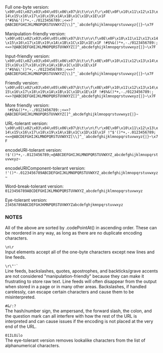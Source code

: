 Full one-byte version:  
```\x00\x01\x02\x03\x04\x05\x06\x07\b\t\n\v\f\r\x0E\x0F\x10\x11\x12\x13\x14\x15\x16\x17\x18\x19\x1A\x1B\x1C\x1D\x1E\x1F !"#$%&'()*+,-./0123456789:;<=>?@ABCDEFGHIJKLMNOPQRSTUVWXYZ[\\]^_`abcdefghijklmnopqrstuvwxyz{|}~\x7F```  
  
Manipulation-friendly version:  
```\x00\x01\x02\x03\x04\x05\x06\x07\b\t\n\v\f\x0E\x0F\x10\x11\x12\x13\x14\x15\x16\x17\x18\x19\x1A\x1B\x1C\x1D\x1E\x1F !#$%&()*+,-./0123456789:;<=>?@ABCDEFGHIJKLMNOPQRSTUVWXYZ[]^_abcdefghijklmnopqrstuvwxyz{|}~\x7F```  
  
Input-friendly version:  
```\x00\x01\x02\x03\x04\x05\x06\x07\b\t\v\f\x0E\x0F\x10\x11\x12\x13\x14\x15\x16\x17\x18\x19\x1A\x1B\x1C\x1D\x1E\x1F !"#$%&\'()*+,-./0123456789:;<=>?@ABCDEFGHIJKLMNOPQRSTUVWXYZ[\\]^_`abcdefghijklmnopqrstuvwxyz{|}~\x7F```  
  
Friendly version:  
```\x00\x01\x02\x03\x04\x05\x06\x07\b\t\v\f\x0E\x0F\x10\x11\x12\x13\x14\x15\x16\x17\x18\x19\x1A\x1B\x1C\x1D\x1E\x1F !#$%&()*+,-./0123456789:;<=>?@ABCDEFGHIJKLMNOPQRSTUVWXYZ[]^_abcdefghijklmnopqrstuvwxyz{|}~\x7F```  
  
More friendly version:  
``` !#$%&()*+,-./0123456789:;<=>?@ABCDEFGHIJKLMNOPQRSTUVWXYZ[]^_abcdefghijklmnopqrstuvwxyz{|}~```  
  
URL-tolerant version:  
```\x00\x01\x02\x03\x04\x05\x06\x07\b\t\v\n\f\r\x0E\x0F\x10\x11\x12\x13\x14\x15\x16\x17\x18\x19\x1A\x1B\x1C\x1D\x1E\x1F !"$'()*+,-.0123456789;<=>@ABCDEFGHIJKLMNOPQRSTUVWXYZ[\\]^_`abcdefghijklmnopqrstuvwxyz{|}~\x7F```  
  
encodeURI-tolerant version:  
```!$'()*+,-.0123456789;=@ABCDEFGHIJKLMNOPQRSTUVWXYZ_abcdefghijklmnopqrstuvwxyz~```  
  
encodeURIComponent-tolerant version:  
```!'()*-.0123456789ABCDEFGHIJKLMNOPQRSTUVWXYZ_abcdefghijklmnopqrstuvwxyz~```  
  
Word-break-tolerant version:  
```0123456789ABCDEFGHIJKLMNOPQRSTUVWXYZ_abcdefghijklmnopqrstuvwxyz```  
  
Eye-tolerant version:  
```23456789ABCDEFGHJKMNPQRSTUVWXYZabcdefghjkmnpqrstuvwxyz```  
  
  
### NOTES
  
All of the above are sorted by .codePointAt() in ascending order. These can be reordered in any way, as long as there are no duplicate encoding characters.  
  
`\n\r`  
Input elements accept all of the one-byte characters except new lines and line feeds.  
  
```\r\"'` ```  
Line feeds, backslashes, quotes, apostrophes, and backticks/grave accents are not considered "manipulation-friendly" because they can make it frustrating to store raw text. Line feeds will often disappear from the output when stored in a page or in many other areas. Backslashes, if handled carelessly, can escape certain characters and cause them to be misinterpreted.  
  
`#&/:?`  
The hash/number sign, the ampersand, the forward slash, the colon, and the question mark can all interfere with how the rest of the URL is interpreted and can cause issues if the encoding is not placed at the very end of the URL.  
  
`01ILOilo`  
The eye-tolerant version removes lookalike characters from the list of alphanumerical characters.
